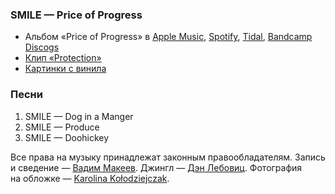 ### SMILE — Price of Progress

- Альбом «Price of Progress» в
	[Apple Music](https://music.apple.com/album/1696107077),
	[Spotify](https://open.spotify.com/album/0lNDC4kIxjjp7QM9vrOQNN),
	[Tidal](https://tidal.com/browse/album/303526365),
	[Bandcamp](https://bandofsmiles.bandcamp.com/)
	[Discogs](https://www.discogs.com/release/28701604)
- [Клип «Protection»](https://youtu.be/yOYg8oA2WWo)
- [Картинки с винила](https://www.discogs.com/release/28701604/image/SW1hZ2U6MTAzMDA3MTU1)

### Песни

1. SMILE — Dog in a Manger
2. SMILE — Produce
3. SMILE — Doohickey

Все права на музыку принадлежат законным правообладателям.
Запись и сведение — [Вадим Макеев](https://pepelsbey.dev/).
Джингл — [Дэн Лебовиц](https://www.youtube.com/channel/UC38A5qHrlc_Zgua7vL4b96w).
Фотография на обложке — [Karolina Kołodziejczak](https://unsplash.com/photos/PrdPQcDE8Ag).
